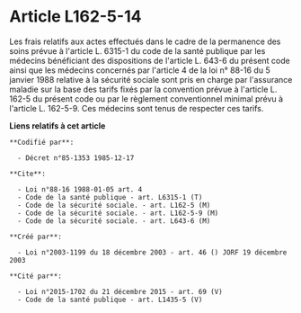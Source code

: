 # Article L162-5-14

Les frais relatifs aux actes effectués dans le cadre de la permanence des soins prévue à l'article L. 6315-1 du code de la
santé publique par les médecins bénéficiant des dispositions de l'article L. 643-6 du présent code ainsi que les médecins
concernés par l'article 4 de la loi n° 88-16 du 5 janvier 1988 relative à la sécurité sociale sont pris en charge par
l'assurance maladie sur la base des tarifs fixés par la convention prévue à l'article L. 162-5 du présent code ou par le
règlement conventionnel minimal prévu à l'article L. 162-5-9. Ces médecins sont tenus de respecter ces tarifs.

**Liens relatifs à cet article**

	**Codifié par**:

	  - Décret n°85-1353 1985-12-17

	**Cite**:

	  - Loi n°88-16 1988-01-05 art. 4
	  - Code de la santé publique - art. L6315-1 (T)
	  - Code de la sécurité sociale. - art. L162-5 (M)
	  - Code de la sécurité sociale. - art. L162-5-9 (M)
	  - Code de la sécurité sociale. - art. L643-6 (M)

	**Créé par**:

	  - Loi n°2003-1199 du 18 décembre 2003 - art. 46 () JORF 19 décembre 2003

	**Cité par**:

	  - Loi n°2015-1702 du 21 décembre 2015 - art. 69 (V)
	  - Code de la santé publique - art. L1435-5 (V)
